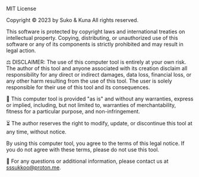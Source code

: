 MIT License

Copyright © 2023 by Suko & Kuna
All rights reserved.

This software is protected by copyright laws and international treaties on intellectual property. Copying, distributing, or unauthorized use of this software or any of its components is strictly prohibited and may result in legal action.

⚖️ DISCLAIMER: The use of this computer tool is entirely at your own risk. The author of this tool and anyone associated with its creation disclaim all responsibility for any direct or indirect damages, data loss, financial loss, or any other harm resulting from the use of this tool. The user is solely responsible for their use of this tool and its consequences.

🚨 This computer tool is provided "as is" and without any warranties, express or implied, including, but not limited to, warranties of merchantability, fitness for a particular purpose, and non-infringement.

⏳ The author reserves the right to modify, update, or discontinue this tool at any time, without notice.

By using this computer tool, you agree to the terms of this legal notice. If you do not agree with these terms, please do not use this tool.

📧 For any questions or additional information, please contact us at sssukkoo@proton.me.
